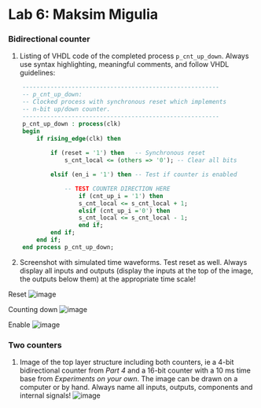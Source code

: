 # Lab 6: Maksim Migulia
### Bidirectional counter

1. Listing of VHDL code of the completed process `p_cnt_up_down`. Always use syntax highlighting, meaningful comments, and follow VHDL guidelines:

```vhdl
    --------------------------------------------------------
    -- p_cnt_up_down:
    -- Clocked process with synchronous reset which implements
    -- n-bit up/down counter.
    --------------------------------------------------------
    p_cnt_up_down : process(clk)
    begin
        if rising_edge(clk) then
        
            if (reset = '1') then   -- Synchronous reset
                s_cnt_local <= (others => '0'); -- Clear all bits

            elsif (en_i = '1') then -- Test if counter is enabled

                -- TEST COUNTER DIRECTION HERE
                    if (cnt_up_i = '1') then
                    s_cnt_local <= s_cnt_local + 1;
                    elsif (cnt_up_i ='0') then
                    s_cnt_local <= s_cnt_local - 1;
                    end if;
            end if;
        end if;
    end process p_cnt_up_down;
```

2. Screenshot with simulated time waveforms. Test reset as well. Always display all inputs and outputs (display the inputs at the top of the image, the outputs below them) at the appropriate time scale!

Reset 
![image](https://user-images.githubusercontent.com/99403646/159788965-1a57ee81-ca4f-40ff-86ea-0727a65ff23c.png)

Counting down 
![image](https://user-images.githubusercontent.com/99403646/159788980-d193bd74-5b04-4afd-9833-392922970d89.png)

Enable
![image](https://user-images.githubusercontent.com/99403646/159789009-ddea47f8-3f79-4a0d-86fa-f1cae96316d2.png)

### Two counters
1. Image of the top layer structure including both counters, ie a 4-bit bidirectional counter from *Part 4* and a 16-bit counter with a 10 ms time base from *Experiments on your own*. The image can be drawn on a computer or by hand. Always name all inputs, outputs, components and internal signals!
![image](https://user-images.githubusercontent.com/99403646/159789030-cf30f341-da64-482a-ba4a-91eaf3e08cdb.png)
